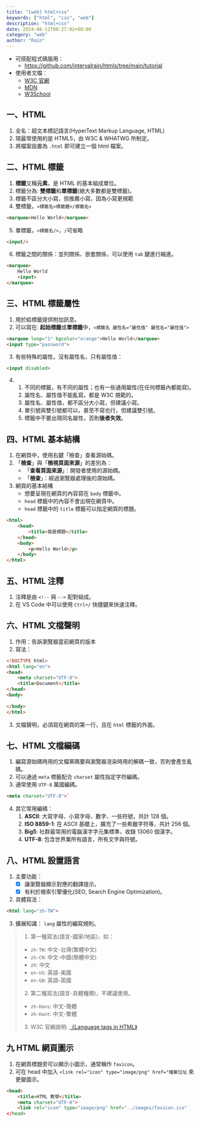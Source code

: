 ```yaml
---
title: "[web] html+css"
keywords: ["html", "css", "web"]
description: "html+css"
date: 2024-06-11T00:27:02+08:00
category: "web"
author: "Rain"
---
```

+ 可搭配程式碼服用：
    + https://github.com/intervalrain/htmls/tree/main/tutorial
+ 使用者文檔：
    + [W3C 官網](https://www.w3.org/)
    + [MDN](https://developer.mozilla.org/)
    + [W3School](https://www.w3schools.com/)

## 一、HTML
1. 全名：超文本標記語言(HyperText Markup Language, HTML)
2. 現最常使用的是 HTML5，由 W3C & WHATWG 所制定。
3. 將檔案設置為 `.html` 即可建立一個 html 檔案。

## 二、HTML 標籤
1. **標籤**又稱**元素**，是 HTML 的基本組成單位。
2. 標籤分為: **雙標籤**和**單標籤**(絕大多數都是雙標籤)。
3. 標籤不區分大小寫，但推薦小寫，因為小寫更規範
4. 雙標籤，`<標籤名>標籤體</標籤名>`
```html
<marquee>Hello World</marquee>
```
5. 單標籤，`<標籤名/>`，`/`可省略
```html
<input/>
```
6. 標籤之間的關係：並列關係、嵌套關係，可以使用 `tab` 鍵進行縮進。
```html
<marquee>
    Hello World
    <input>
</marquee>
```

## 三、HTML 標籤屬性
1. 用於給標籤提供附加訊息。
2. 可以寫在: **起始標籤**或**單標籤**中，`<標籤名 屬性名="屬性值" 屬性名="屬性值">`
```html
<marquee loop="1" bgcolor="orange">Hello World</marquee>
<input type="password">
```
3. 有些特殊的屬性，沒有屬性名，只有屬性值：
```html
<input disabled>
```
4.  
	1. 不同的標籤，有不同的屬性；也有一些通用屬性(在任何標籤內都能寫)。
	2. 屬性名、屬性值不能亂寫，都是 W3C 規範的。
	3. 屬性名、屬性值，都不區分大小寫，但建議小寫。
	4. 單引號與雙引號都可以，甚至不寫也行，但建議雙引號。
	5. 標籤中不要出現同名屬性，否則**後者失效**。

## 四、HTML 基本結構
1. 在網頁中，使用右鍵「檢查」查看源始碼。
2. 「**檢查**」與「**檢視頁面來源**」的差別為：
    + 「**查看頁面來源**」：開發者使用的源始碼。
    + 「**檢查**」：經過瀏覽器處理後的源始碼。
3. 網頁的基本結構
    + 想要呈現在網頁的內容寫在 `body` 標籤中。
    + `head` 標籤中的內容不會出現在網頁中。
    + `head` 標籤中的 `title` 標籤可以指定網頁的標題。
```html
<html>
    <head>
        <title>我是標題</title>
    </head>
    <body>
        <p>Hello World</p>
    </body>
</html>
```

## 五、HTML 注釋
1. 注釋是由 `<!--` 與 `-->` 配對組成。
2. 在 VS Code 中可以使用 `Ctrl+/` 快捷鍵來快速注釋。

## 六、HTML 文檔聲明
1. 作用：告訴瀏覽器當前網頁的版本
2. 寫法：
```html
<!DOCTYPE html>
<html lang="en">
<head>
    <meta charset="UTF-8">
    <title>Document</title>
</head>
<body>
    
</body>
</html>
```
3. 文檔聲明，必須寫在網頁的第一行，且在 `html` 標籤的外面。

## 七、HTML 文檔編碼
1. 編寫源始碼時用的文檔黨碼要與瀏覽器渲染時用的解碼一致，否則會產生亂碼。
2. 可以通過 `meta` 標籤配合 `charset` 屬性指定字符編碼。
3. 通常使用 `UTF-8` 萬國編碼。
```html
<meta charset="UTF-8">`
```
4. 其它常用編碼：
	1. **ASCII**: 大寫字母、小寫字母、數字、一些符號，共計 128 個。
	2. **ISO 8859-1**: 在 ASCII 基礎上，擴充了一些希臘字符等，共計 256 個。
	3. **Big5**: 社群最常用的電腦漢字字元集標準，收錄 13060 個漢字。
	4. **UTF-8**: 包含世界業所有語言，所有文字與符號。 

## 八、HTML 設置語言
1. 主要功能：
    - [x] 讓瀏覽器顯示對應的翻譯提示。
    - [x] 有利於檢索引擎優化(SEO, Search Engine Optimization)。
2. 具體寫法：
```html
<html lang="zh-TW">
```
3. 擴展知識： `lang` 屬性的編寫規則。
> 1. 第一種寫法(語言-國家/地區)，如：
>   + `zh-TW`: 中文-台灣(繁體中文)
>   + `zh-CN`: 中文-中國(簡體中文)
>   + `zh`: 中文
>   + `en-US`: 英語-美國
>   + `en-GB`: 英語-英國
> 2. 第二種寫法(語言-具體種類)，不建議使用。
>   + `zh-Hans`: 中文-簡體
>   + `zh-Hant`: 中文-繁體
> 3. W3C 官網說明: [《Language tags in HTML》](https://www.w3.org/International/articles/language-tags/)

## 九 HTML 網頁圖示
1. 在網頁標題旁可以顯示小圖示，通常稱作 `favicon`。
2. 可在 head 中加入 `<link rel="icon" type="image/png" href="檔案位址` 來更變圖示。
```html
<head>
    <title>HTML 教學</title>
    <meta charset="UTF-8">
    <link rel="icon" type="image/png" href="../images/favicon.ico"
</head>
```
